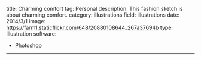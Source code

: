 title: Charming comfort
tag: Personal
description: This fashion sketch is about charming comfort.
category: illustrations
field: illustrations
date: 2014/3/1
image: https://farm1.staticflickr.com/648/20880108644_267a37694b
type: Illustration
software:
- Photoshop
---
